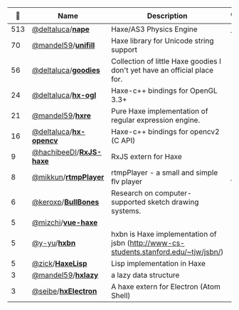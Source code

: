 |:star2: | Name | Description | 🌍|
|---|---|---|---|
|513|[@deltaluca](https://github.com/deltaluca)/[**nape**](https://github.com/deltaluca/nape)|Haxe/AS3 Physics Engine|[:arrow_upper_right:](http://napephys.com)|
|70|[@mandel59](https://github.com/mandel59)/[**unifill**](https://github.com/mandel59/unifill)|Haxe library for Unicode string support||
|56|[@deltaluca](https://github.com/deltaluca)/[**goodies**](https://github.com/deltaluca/goodies)|Collection of little Haxe goodies I don't yet have an official place for.||
|24|[@deltaluca](https://github.com/deltaluca)/[**hx-ogl**](https://github.com/deltaluca/hx-ogl)|Haxe-c++ bindings for OpenGL 3.3+||
|21|[@mandel59](https://github.com/mandel59)/[**hxre**](https://github.com/mandel59/hxre)|Pure Haxe implementation of regular expression engine.||
|16|[@deltaluca](https://github.com/deltaluca)/[**hx-opencv**](https://github.com/deltaluca/hx-opencv)|Haxe-c++ bindings for opencv2 (C API)||
|9|[@hachibeeDI](https://github.com/hachibeeDI)/[**RxJS-haxe**](https://github.com/hachibeeDI/RxJS-haxe)|RxJS extern for Haxe||
|8|[@mikkun](https://github.com/mikkun)/[**rtmpPlayer**](https://github.com/mikkun/rtmpPlayer)|rtmpPlayer - a small and simple flv player|[:arrow_upper_right:](https://github.com/mikkun/rtmpPlayer)|
|6|[@keroxp](https://github.com/keroxp)/[**BullBones**](https://github.com/keroxp/BullBones)|Research on computer-supported sketch drawing systems.||
|5|[@mizchi](https://github.com/mizchi)/[**vue-haxe**](https://github.com/mizchi/vue-haxe)|||
|5|[@y-yu](https://github.com/y-yu)/[**hxbn**](https://github.com/y-yu/hxbn)|hxbn is Haxe implementation of jsbn (http://www-cs-students.stanford.edu/~tjw/jsbn/)||
|5|[@zick](https://github.com/zick)/[**HaxeLisp**](https://github.com/zick/HaxeLisp)|Lisp implementation in Haxe||
|3|[@mandel59](https://github.com/mandel59)/[**hxlazy**](https://github.com/mandel59/hxlazy)|a lazy data structure||
|3|[@seibe](https://github.com/seibe)/[**hxElectron**](https://github.com/seibe/hxElectron)|A haxe extern for Electron (Atom Shell)||

